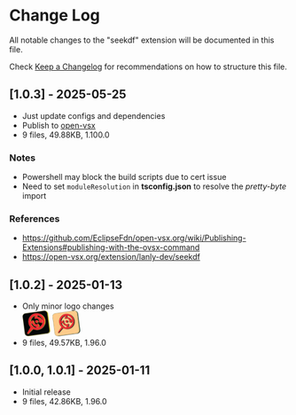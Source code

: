 # Change Log

All notable changes to the "seekdf" extension will be documented in this file.

Check [Keep a Changelog](http://keepachangelog.com/) for recommendations on how to structure this file.

## [1.0.3] - 2025-05-25
- Just update configs and dependencies
- Publish to [open-vsx](https://open-vsx.org/)
- 9 files, 49.88KB, 1.100.0

### Notes
- Powershell may block the build scripts due to cert issue
- Need to set `moduleResolution` in **tsconfig.json** to resolve the *pretty-byte* import

### References
- https://github.com/EclipseFdn/open-vsx.org/wiki/Publishing-Extensions#publishing-with-the-ovsx-command
- https://open-vsx.org/extension/lanly-dev/seekdf


## [1.0.2] - 2025-01-13
- Only minor logo changes \
  <img src='https://github.com/lanly-dev/vscode-seekdf/blob/main/media/vscodeignore/seekdf.png?raw=true' width='50'/>
  <img src='https://github.com/lanly-dev/vscode-seekdf/blob/main/media/seekdf.png?raw=true' width='50'/>
- 9 files, 49.57KB, 1.96.0


## [1.0.0, 1.0.1] - 2025-01-11
- Initial release
- 9 files, 42.86KB, 1.96.0
